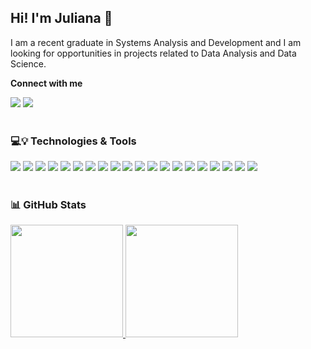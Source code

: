 ## Hi! I'm Juliana 👋

I am a recent graduate in Systems Analysis and Development and I am looking for opportunities in projects related to Data Analysis and Data Science.

**Connect with me**

[<img src="https://img.shields.io/badge/linkedin-%230077B5.svg?&style=for-the-badge&logo=linkedin&logoColor=white" />](https://www.linkedin.com/in/juliana-jpereira/)  [<img src = "https://img.shields.io/badge/Gmail-D14836?style=for-the-badge&logo=gmail&logoColor=white">](mailto:julianadejesus657@gmail.com)
<br><br>

### :computer::bulb: Technologies & Tools
<img src="https://img.shields.io/badge/Python-FFD43B?style=for-the-badge&logo=python&logoColor=blue"/>  <img src="https://img.shields.io/badge/Pandas-2C2D72?style=for-the-badge&logo=pandas&logoColor=white"/>  <img src="https://img.shields.io/badge/Numpy-777BB4?style=for-the-badge&logo=numpy&logoColor=white"/>  <img src="https://img.shields.io/badge/scikit_learn-F7931E?style=for-the-badge&logo=scikit-learn&logoColor=white"/>  <img src="https://img.shields.io/badge/Plotly-239120?style=for-the-badge&logo=plotly&logoColor=white"/>  <img src="	https://img.shields.io/badge/R-276DC3?style=for-the-badge&logo=r&logoColor=white"/>  <img src="https://img.shields.io/badge/C-00599C?style=for-the-badge&logo=c&logoColor=white"/>  <img src="	https://img.shields.io/badge/C%2B%2B-00599C?style=for-the-badge&logo=c%2B%2B&logoColor=white"/>  <img src="https://img.shields.io/badge/HTML5-E34F26?style=for-the-badge&logo=html5&logoColor=white"/>  <img src="https://img.shields.io/badge/CSS3-1572B6?style=for-the-badge&logo=css3&logoColor=white"/>  <img src="https://img.shields.io/badge/JavaScript-323330?style=for-the-badge&logo=javascript&logoColor=F7DF1E"/>  <img src="https://img.shields.io/badge/React-20232A?style=for-the-badge&logo=react&logoColor=61DAFB"/>  <img src="https://img.shields.io/badge/json-5E5C5C?style=for-the-badge&logo=json&logoColor=white"/>  <img src="https://img.shields.io/badge/MySQL-005C84?style=for-the-badge&logo=mysql&logoColor=white"/>  <img src="https://img.shields.io/badge/PostgreSQL-316192?style=for-the-badge&logo=postgresql&logoColor=white"/>  <img src="	https://img.shields.io/badge/SQLite-07405E?style=for-the-badge&logo=sqlite&logoColor=white"/>  <img src="https://img.shields.io/badge/PowerBI-F2C811?style=for-the-badge&logo=Power%20BI&logoColor=white"/>  <img src="https://img.shields.io/badge/Amazon_AWS-FF9900?style=for-the-badge&logo=amazonaws&logoColor=white"/>  <img src="https://img.shields.io/badge/GitHub-100000?style=for-the-badge&logo=github&logoColor=white"/>  <img src="https://img.shields.io/badge/GIT-E44C30?style=for-the-badge&logo=git&logoColor=white"/>
<br><br>

### :bar_chart: GitHub Stats

<div>
<a href="https://github.com/julianapereira98/julianapereira98/">
<img height="180em" src="https://github-readme-stats.vercel.app/api/top-langs/?username=julianapereira98&layout=compact&theme=transparent"/>
<img height="180em" src="https://github-readme-stats.vercel.app/api?username=julianapereira98&show_icons=true&theme=transparent&count_private=true"/>
</div>
